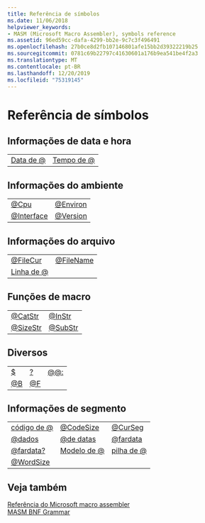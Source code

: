 ```yaml
---
title: Referência de símbolos
ms.date: 11/06/2018
helpviewer_keywords:
- MASM (Microsoft Macro Assembler), symbols reference
ms.assetid: 96ed59cc-dafa-4299-bb2e-9c7c3f496491
ms.openlocfilehash: 27b0ce8d2fb107146801afe15bb2d39322219b25
ms.sourcegitcommit: 0781c69b22797c41630601a176b9ea541be4f2a3
ms.translationtype: MT
ms.contentlocale: pt-BR
ms.lasthandoff: 12/20/2019
ms.locfileid: "75319145"
---
```

# <a name="symbols-reference"></a>Referência de símbolos

## <a name="date-and-time-information"></a>Informações de data e hora

|||
|-|-|
|[Data de \@](at-date.md)|[Tempo de \@](at-time.md)|

## <a name="environment-information"></a>Informações do ambiente

|||
|-|-|
|[\@Cpu](at-cpu.md)|[\@Environ](at-environ.md)|
|[\@Interface](at-interface.md)|[\@Version](at-version.md)|

## <a name="file-information"></a>Informações do arquivo

|||
|-|-|
|[\@FileCur](at-filecur.md)|[\@FileName](at-filename.md)|
|[Linha de \@](at-line.md)||

## <a name="macro-functions"></a>Funções de macro

|||
|-|-|
|[\@CatStr](at-catstr.md)|[\@InStr](at-instr.md)|
|[\@SizeStr](at-sizestr.md)|[\@SubStr](at-substr.md)|

## <a name="miscellaneous"></a>Diversos

||||
|-|-|-|
|[\$](dollar.md)|[\?](q.md)|[\@\@:](at-at.md)|
|[\@B](at-b.md)|[\@F](at-f.md)||

## <a name="segment-information"></a>Informações de segmento

||||
|-|-|-|
|[código de \@](at-code.md)|[\@CodeSize](at-codesize.md)|[\@CurSeg](at-curseg.md)|
|[\@dados](at-data.md)|[\@de datas](at-datasize.md)|[\@fardata](at-fardata.md)|
|[\@fardata?](at-fardata-q.md)|[Modelo de \@](at-model.md)|[pilha de \@](at-stack.md)|
|[\@WordSize](at-wordsize.md)|||

## <a name="see-also"></a>Veja também

[Referência do Microsoft macro assembler](microsoft-macro-assembler-reference.md)\
[MASM BNF Grammar](masm-bnf-grammar.md)
